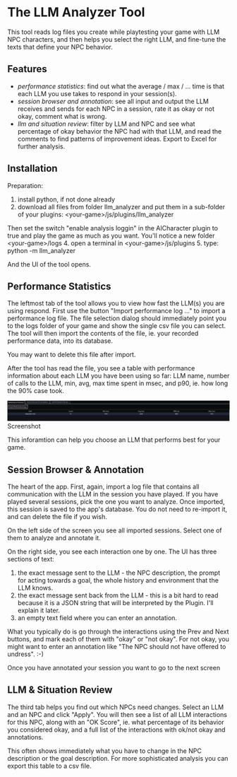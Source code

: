 # The LLM Analyzer Tool

This tool reads log files you create while playtesting your game with LLM NPC characters, and then helps you select the right LLM, and fine-tune the texts that define your NPC behavior. 

## Features

* *performance statistics*: find out what the average / max / ... time is that each LLM you use takes to respond in your session(s).
* *session browser and annotation*: see all input and output the LLM receives and sends for each NPC in a session, rate it as okay or not okay, comment what is wrong.
* *llm and situation review*: filter by LLM and NPC and see what percentage of okay behavior the NPC had with that LLM, and read the comments to find patterns of improvement ideas. Export to Excel for further analysis.

## Installation

Preparation:
1. install python, if not done already
2. download all files from folder llm_analyzer and put them in a sub-folder of your plugins: \<your-game\>/js/plugins/llm_analyzer

Then set the switch "enable analysis loggin" in the AICharacter plugin to true and play the game as much as you want. You'll notice a new folder \<your-game\>/logs
4. open a terminal in \<your-game\>/js/plugins
5. type: python -m llm_analyzer

And the UI of the tool opens.

## Performance Statistics

The leftmost tab of the tool allows you to view how fast the LLM(s) you are using respond. First use the button "Import performance log ..." to import a performance log file. The file selection dialog should immediately point you to the logs folder of your game and show the single csv file you can select. The tool will then import the contents of the file, ie. your recorded performance data, into its database.

You may want to delete this file after import.

After the tool has read the file, you see a table with performance information about each LLM you have been using so far: LLM name, number of calls to the LLM, min, avg, max time spent in msec, and p90, ie. how long the 90% case took.

![Screenshot Performance Stats](https://github.com/kagsteiner/RPGMaker_AICharacter/blob/acdd6c49b9794f23b18b8f0013d0bb1e7f5782aa/llm_analyzer/tab1.png) Screenshot

This inforamtion can help you choose an LLM that performs best for your game.

## Session Browser & Annotation

The heart of the app. First, again, import a log file that contains all communication with the LLM in the session you have played. If you have played several sessions, pick the one you want to analyze. Once imported, this session is saved to the app's database. You do not need to re-import it, and can delete the file if you wish.

On the left side of the screen you see all imported sessions. Select one of them to analyze and annotate it.

On the right side, you see each interaction one by one. The UI has three sections of text:
1. the exact message sent to the LLM - the NPC description, the prompt for acting towards a goal, the whole history and environment that the LLM knows.
2. the exact message sent back from the LLM - this is a bit hard to read because it is a JSON string that will be interpreted by the Plugin. I'll explain it later.
3. an empty text field where you can enter an annotation.

What you typically do is go through the interactions using the Prev and Next buttons, and mark each of them with "okay" or "not okay". For not okay, you might want to enter an annotation like "The NPC should not have offered to undress". :-)

Once you have annotated your session you want to go to the next screen

## LLM & Situation Review

The third tab helps you find out which NPCs need changes. Select an LLM and an NPC and click "Apply". You will then see a list of all LLM interactions for this NPC, along with an "OK Score", ie. what percentage of its behavior you considered okay, and a full list of the interactions with ok/not okay and annotations.

This often shows immediately what you have to change in the NPC description or the goal description. For more sophisticated analysis you can export this table to a csv file.

